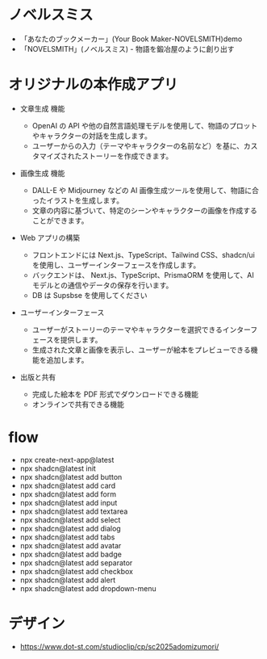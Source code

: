 # ノベルスミス

- 「あなたのブックメーカー」(Your Book Maker-NOVELSMITH)demo
- 「NOVELSMITH」(ノベルスミス) - 物語を鍛冶屋のように創り出す

# オリジナルの本作成アプリ

- 文章生成 機能

  - OpenAI の API や他の自然言語処理モデルを使用して、物語のプロットやキャラクターの対話を生成します。
  - ユーザーからの入力（テーマやキャラクターの名前など）を基に、カスタマイズされたストーリーを作成できます。

- 画像生成 機能

  - DALL-E や Midjourney などの AI 画像生成ツールを使用して、物語に合ったイラストを生成します。
  - 文章の内容に基づいて、特定のシーンやキャラクターの画像を作成することができます。

- Web アプリの構築

  - フロントエンドには Next.js、TypeScript、Tailwind CSS、shadcn/ui を使用し、ユーザーインターフェースを作成します。
  - バックエンドは、 Next.js、TypeScript、PrismaORM を使用して、AI モデルとの通信やデータの保存を行います。
  - DB は Supsbse を使用してください

- ユーザーインターフェース

  - ユーザーがストーリーのテーマやキャラクターを選択できるインターフェースを提供します。
  - 生成された文章と画像を表示し、ユーザーが絵本をプレビューできる機能を追加します。

- 出版と共有
  - 完成した絵本を PDF 形式でダウンロードできる機能
  - オンラインで共有できる機能

# flow

- npx create-next-app@latest
- npx shadcn@latest init
- npx shadcn@latest add button
- npx shadcn@latest add card
- npx shadcn@latest add form
- npx shadcn@latest add input
- npx shadcn@latest add textarea
- npx shadcn@latest add select
- npx shadcn@latest add dialog
- npx shadcn@latest add tabs
- npx shadcn@latest add avatar
- npx shadcn@latest add badge
- npx shadcn@latest add separator
- npx shadcn@latest add checkbox
- npx shadcn@latest add alert
- npx shadcn@latest add dropdown-menu

# デザイン

- https://www.dot-st.com/studioclip/cp/sc2025adomizumori/
